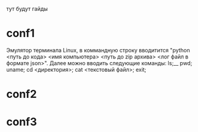 тут будут гайды
# conf1
Эмулятор терминала Linux, в коммандную строку вводитится "python <путь до кода> <имя компьютера> <путь до zip архива> <лог файл в формате json>".
Далее можно вводить следующие команды:
  ls;__
  pwd;
  uname;
  cd <директория>;
  cat <текстовый файл>;
  exit;
# conf2
# conf3
